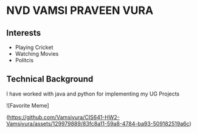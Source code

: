 # NVD VAMSI PRAVEEN VURA

## Interests
- Playing Cricket
- Watching Movies
- Politcis


## Technical Background
I have worked with java and python for implementing my UG Projects

![Favorite Meme] 

(https://github.com/Vamsivura/CIS641-HW2-Vamsivura/assets/129979889/83fc8a11-59a8-4784-ba93-509182519a6c)
